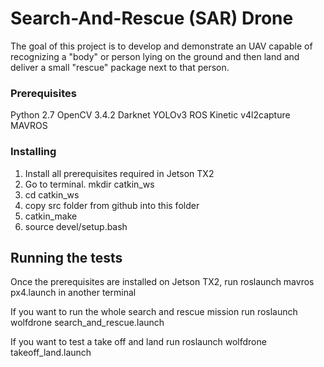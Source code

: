 # Search-And-Rescue (SAR) Drone

The goal of this project is to develop and demonstrate an UAV capable of recognizing a "body" or person lying on the ground and then land and deliver a small "rescue" package next to that person.

### Prerequisites

Python 2.7 
OpenCV 3.4.2
Darknet YOLOv3
ROS Kinetic
v4l2capture
MAVROS

### Installing

1. Install all prerequisites required in Jetson TX2
2. Go to terminal. mkdir catkin_ws
3. cd catkin_ws
4. copy src folder from github into this folder
5. catkin_make
5. source devel/setup.bash

## Running the tests

Once the prerequisites are installed on Jetson TX2,
run roslaunch mavros px4.launch in another terminal

If you want to run the whole search and rescue mission
run roslaunch wolfdrone search_and_rescue.launch

If you want to test a take off and land
run roslaunch wolfdrone takeoff_land.launch
